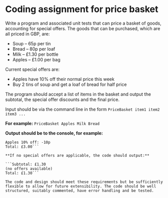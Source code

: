 # Coding assignment for price basket

Write a program and associated unit tests that can price a basket of goods, accounting for special offers.
The goods that can be purchased, which are all priced in GBP, are:

* Soup – 65p per tin
* Bread – 80p per loaf
* Milk – £1.30 per bottle
* Apples – £1.00 per bag

Current special offers are:

* Apples have 10% off their normal price this week
* Buy 2 tins of soup and get a loaf of bread for half price

The program should accept a list of items in the basket and output the subtotal, the special offer discounts and the final price.

Input should be via the command line in the form ```PriceBasket item1 item2 item3 ...```

**For example:** ```PriceBasket Apples Milk Bread```

**Output should be to the console, for example:**

```Subtotal: £3.10
Apples 10% off: -10p
Total: £3.00```

**If no special offers are applicable, the code should output:**

```Subtotal: £1.30
(no offers available)
Total: £1.30```

The code and design should meet these requirements but be sufficiently flexible to allow for future extensibility. The code should be well structured, suitably commented, have error handling and be tested.
